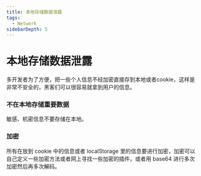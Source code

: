 ```yaml
---
title: 本地存储数据泄露
tags:
  - Network
sidebarDepth: 5
---
```

# 本地存储数据泄露
多开发者为了方便，把一些个人信息不经加密直接存到本地或者cookie，这样是非常不安全的，黑客们可以很容易就拿到用户的信息。

### 不在本地存储重要数据
敏感、机密信息不要存储在本地。

### 加密
所有在放到 cookie 中的信息或者 localStorage 里的信息要进行加密，加密可以自己定义一些加密方法或者网上寻找一些加密的插件，或者用 base64 进行多次加密然后再多次解码。
